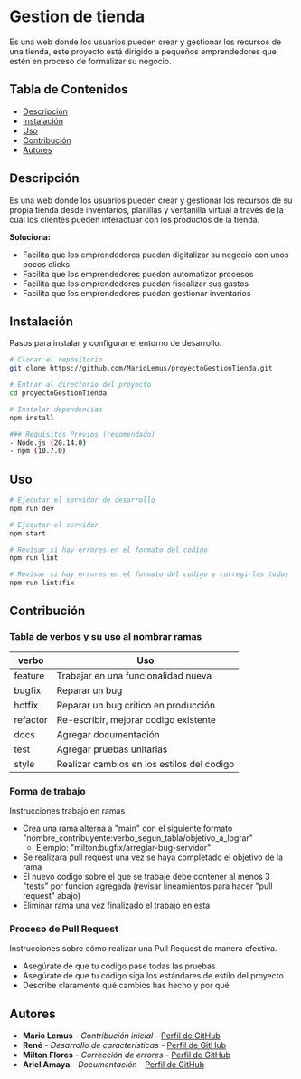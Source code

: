 # Gestion de tienda

Es una web donde los usuarios pueden crear y gestionar los recursos de una tienda, este proyecto está dirigido a pequeños emprendedores que estén en proceso de formalizar su negocio.

## Tabla de Contenidos

- [Descripción](#descripción)
- [Instalación](#instalación)
- [Uso](#uso)
- [Contribución](#contribución)
- [Autores](#autores)

## Descripción

Es una web donde los usuarios pueden crear y gestionar los recursos de su propia tienda desde inventarios, planillas y ventanilla virtual a través de la cual los clientes pueden interactuar con los productos de la tienda.

**Soluciona:**

- Facilita que los emprendedores puedan digitalizar su negocio con unos pocos clicks
- Facilita que los emprendedores puedan automatizar procesos
- Facilita que los emprendedores puedan fiscalizar sus gastos
- Facilita que los emprendedores puedan gestionar inventarios

## Instalación

Pasos para instalar y configurar el entorno de desarrollo.

```bash
# Clonar el repositorio
git clone https://github.com/MarioLemus/proyectoGestionTienda.git

# Entrar al directorio del proyecto
cd proyectoGestionTienda

# Instalar dependencias
npm install

### Requisitos Previos (recomendado)
- Node.js (20.14.0)
- npm (10.7.0)
```

## Uso

```bash
# Ejecutar el servidor de desarrollo
npm run dev

# Ejecutar el servidor
npm start

# Revisar si hay errores en el formato del codigo
npm run lint

# Revisar si hay errores en el formato del codigo y corregirlos todos
npm run lint:fix
```

## Contribución

### Tabla de verbos y su uso al nombrar ramas

| verbo     | Uso                                           |
|-----------|-----------------------------------------------|
| feature   | Trabajar en una funcionalidad nueva           |
| bugfix    | Reparar un bug                                |
| hotfix    | Reparar un bug critico en producción          |
| refactor  | Re-escribir, mejorar codigo existente         |
| docs      | Agregar documentación                         |
| test      | Agregar pruebas unitarias                     |
| style     | Realizar cambios en los estilos del codigo    |


### Forma de trabajo

Instrucciones trabajo en ramas

- Crea una rama alterna a "main" con el siguiente formato "nombre_contribuyente:verbo_segun_tabla/objetivo_a_lograr"
  - Ejemplo: "milton:bugfix/arreglar-bug-servidor"
- Se realizara pull request una vez se haya completado el objetivo de la rama
- El nuevo codigo sobre el que se trabaje debe contener al menos 3 "tests" por funcion agregada (revisar lineamientos para hacer "pull request" abajo)
- Eliminar rama una vez finalizado el trabajo en esta

### Proceso de Pull Request

Instrucciones sobre cómo realizar una Pull Request de manera efectiva.

- Asegúrate de que tu código pase todas las pruebas
- Asegúrate de que tu código siga los estándares de estilo del proyecto
- Describe claramente qué cambios has hecho y por qué

## Autores

- **Mario Lemus** - *Contribución inicial* - [Perfil de GitHub](https://github.com/MarioLemus)
- **René** - *Desarrollo de características* - [Perfil de GitHub]()
- **Milton Flores** - *Corrección de errores* - [Perfil de GitHub]()
- **Ariel Amaya** - *Documentación* - [Perfil de GitHub]()
